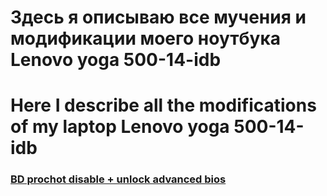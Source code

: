 # Здесь я описываю все мучения и модификации моего ноутбука Lenovo yoga 500-14-idb
# Here I describe all the modifications of my laptop Lenovo yoga 500-14-idb

### [BD prochot disable + unlock advanced bios](https://github.com/Yorick55/Lenovo-500-14idb/wiki/BD-prochot-fix-&-unlock-advanced-bios)
